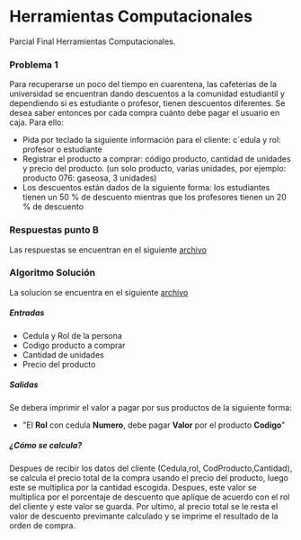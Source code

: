 # Herramientas Computacionales
Parcial Final Herramientas Computacionales.


### Problema 1
Para recuperarse un poco del tiempo en cuarentena, las cafeterias de la universidad se encuentran dando descuentos a la comunidad estudiantil y dependiendo si es estudiante o profesor, tienen descuentos diferentes. Se desea saber entonces por cada compra cuánto debe pagar el usuario en caja. Para ello:
- Pida por teclado la siguiente información para el cliente: c´edula y rol: profesor o estudiante
- Registrar el producto a comprar: código producto, cantidad de unidades y precio del producto. (un solo producto, varias unidades, por ejemplo: producto 076: gaseosa, 3 unidades)
- Los descuentos están dados de la siguiente forma: los estudiantes tienen un 50 % de descuento mientras que los profesores tienen un 20 % de descuento

### Respuestas punto B
Las respuestas se encuentran en el siguiente [archivo](Solucion_punto_b.txt)

### Algoritmo Solución
La solucion se encuentra en el siguiente [archivo](tienda.c)
##### Entradas
- Cedula y Rol de la persona
- Codigo producto a comprar
- Cantidad de unidades
- Precio del producto

##### Salidas
Se debera imprimir el valor a pagar por sus productos de la siguiente forma:
- "El **Rol** con cedula **Numero**, debe pagar **Valor** por el producto **Codigo**"

##### ¿Cómo se calcula?
Despues de recibir los datos del cliente (Cedula,rol, CodProducto,Cantidad), se calcula el precio total de la compra usando el precio del producto, luego este se multiplica por la cantidad escogida. Despues, este valor se multiplica por el porcentaje de descuento que aplique de acuerdo con el rol del cliente y este valor se guarda. Por ultimo, al precio total se le resta el valor de descuento previmante calculado y se imprime el resultado de la orden de compra.
